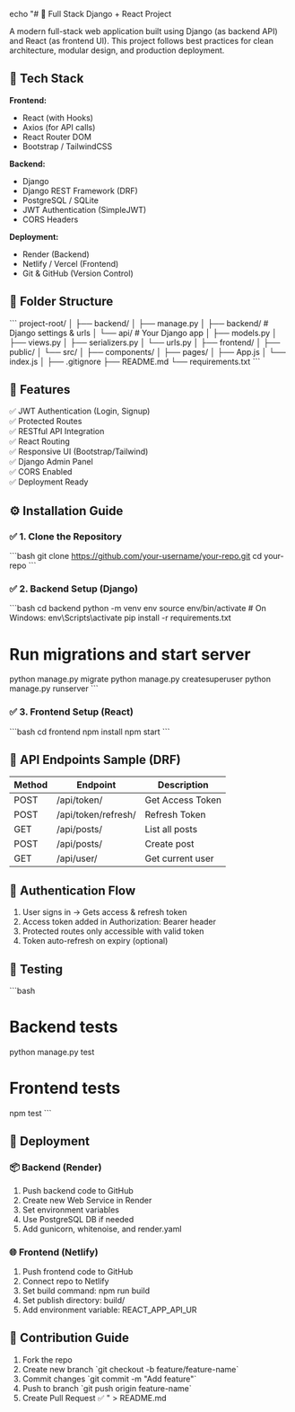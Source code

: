 echo "# 🧠 Full Stack Django + React Project

A modern full-stack web application built using Django (as backend API) and React (as frontend UI). This project follows best practices for clean architecture, modular design, and production deployment.

## 🚀 Tech Stack

**Frontend:**
- React (with Hooks)
- Axios (for API calls)
- React Router DOM
- Bootstrap / TailwindCSS

**Backend:**
- Django
- Django REST Framework (DRF)
- PostgreSQL / SQLite
- JWT Authentication (SimpleJWT)
- CORS Headers

**Deployment:**
- Render (Backend)
- Netlify / Vercel (Frontend)
- Git & GitHub (Version Control)

## 📁 Folder Structure

\`\`\`
project-root/
│
├── backend/
│   ├── manage.py
│   ├── backend/               # Django settings & urls
│   └── api/                   # Your Django app
│       ├── models.py
│       ├── views.py
│       ├── serializers.py
│       └── urls.py
│
├── frontend/
│   ├── public/
│   └── src/
│       ├── components/
│       ├── pages/
│       ├── App.js
│       └── index.js
│
├── .gitignore
├── README.md
└── requirements.txt
\`\`\`

## 🔑 Features

✅ JWT Authentication (Login, Signup)  
✅ Protected Routes  
✅ RESTful API Integration  
✅ React Routing  
✅ Responsive UI (Bootstrap/Tailwind)  
✅ Django Admin Panel  
✅ CORS Enabled  
✅ Deployment Ready

## ⚙️ Installation Guide

### ✅ 1. Clone the Repository

\`\`\`bash
git clone https://github.com/your-username/your-repo.git
cd your-repo
\`\`\`

### ✅ 2. Backend Setup (Django)

\`\`\`bash
cd backend
python -m venv env
source env/bin/activate         # On Windows: env\\Scripts\\activate
pip install -r requirements.txt

# Run migrations and start server
python manage.py migrate
python manage.py createsuperuser
python manage.py runserver
\`\`\`

### ✅ 3. Frontend Setup (React)

\`\`\`bash
cd frontend
npm install
npm start
\`\`\`

## 🔗 API Endpoints Sample (DRF)

| Method | Endpoint              | Description        |
|--------|-----------------------|--------------------|
| POST   | /api/token/           | Get Access Token   |
| POST   | /api/token/refresh/   | Refresh Token      |
| GET    | /api/posts/           | List all posts     |
| POST   | /api/posts/           | Create post        |
| GET    | /api/user/            | Get current user   |

## 🔐 Authentication Flow

1. User signs in → Gets access & refresh token  
2. Access token added in Authorization: Bearer <token> header  
3. Protected routes only accessible with valid token  
4. Token auto-refresh on expiry (optional)

## 🧪 Testing

\`\`\`bash
# Backend tests
python manage.py test

# Frontend tests
npm test
\`\`\`

## 🚀 Deployment

### 📦 Backend (Render)

1. Push backend code to GitHub
2. Create new Web Service in Render
3. Set environment variables
4. Use PostgreSQL DB if needed
5. Add gunicorn, whitenoise, and render.yaml

### 🌐 Frontend (Netlify)

1. Push frontend code to GitHub
2. Connect repo to Netlify
3. Set build command: npm run build
4. Set publish directory: build/
5. Add environment variable: REACT_APP_API_UR


## 📝 Contribution Guide

1. Fork the repo  
2. Create new branch \`git checkout -b feature/feature-name\`  
3. Commit changes \`git commit -m \"Add feature\"\`  
4. Push to branch \`git push origin feature-name\`  
5. Create Pull Request ✅
" > README.md
